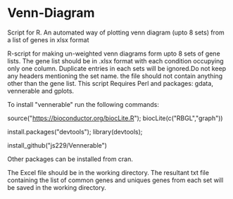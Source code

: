 # Venn-Diagram
Script for R. An automated way of plotting venn diagram (upto 8 sets) from a list of genes in xlsx format

R-script for making un-weighted venn diagrams form upto 8 sets of gene lists.
The gene list should be in .xlsx format with each condition occupying only one column. Duplicate entries in each sets will be ignored.Do not keep any headers mentioning the set name. the file should not contain anything other than the gene list.
This script Requires Perl and packages: gdata, vennerable and gplots.

To install "vennerable" run the following commands:

   source("https://bioconductor.org/biocLite.R"); biocLite(c("RBGL","graph"))
   
   install.packages("devtools"); library(devtools);
   
   install_github("js229/Vennerable")
   
Other packages can be installed from cran.

The Excel file should be in the working directory. The resultant txt file containing the list of common genes and uniques genes from each set will be saved in the working directory.
